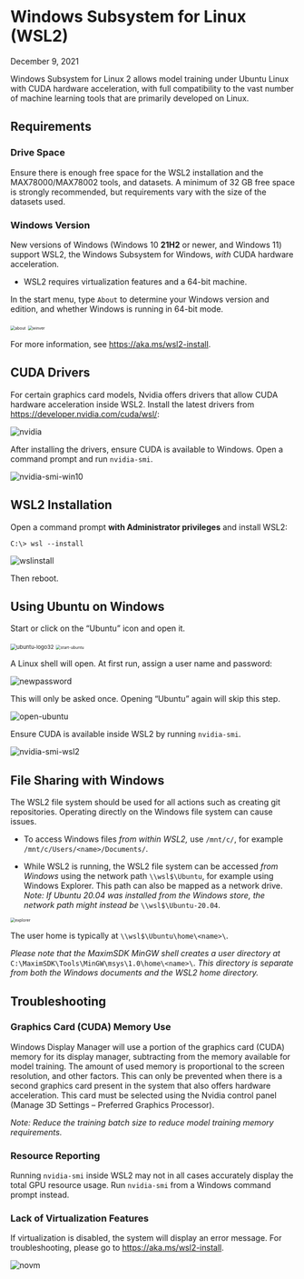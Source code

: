 # Windows Subsystem for Linux (WSL2)

December 9, 2021

Windows Subsystem for Linux 2 allows model training under Ubuntu Linux with CUDA hardware acceleration, with full compatibility to the vast number of machine learning tools that are primarily developed on Linux.

## Requirements

### Drive Space

Ensure there is enough free space for the WSL2 installation and the MAX78000/MAX78002 tools, and datasets. A minimum of 32 GB free space is strongly recommended, but requirements vary with the size of the datasets used.

### Windows Version

New versions of Windows (Windows 10 **21H2** or newer, and Windows 11) support WSL2, the Windows Subsystem for Windows, *with* CUDA hardware acceleration.

* WSL2 requires virtualization features and a 64-bit machine.

In the start menu, type `About` to determine your Windows version and edition, and whether Windows is running in 64-bit mode.

<img src="about.png" alt="about" style="zoom:50%;" />

<img src="winver.png" alt="winver" style="zoom:50%;" />

For more information, see <https://aka.ms/wsl2-install>.



## CUDA Drivers

For certain graphics card models, Nvidia offers drivers that allow CUDA hardware acceleration inside WSL2. Install the latest drivers from <https://developer.nvidia.com/cuda/wsl/>:

![nvidia](nvidia.png)

After installing the drivers, ensure CUDA is available to Windows. Open a command prompt and run `nvidia-smi`.

![nvidia-smi-win10](nvidia-smi-win10.png)



## WSL2 Installation

Open a command prompt **with Administrator privileges** and install WSL2:

```shell
C:\> wsl --install
```

![wslinstall](wslinstall.png)

Then reboot.



## Using Ubuntu on Windows

Start or click on the “Ubuntu” icon and open it.

<img src="ubuntu-logo32.png" alt="ubuntu-logo32" style="zoom:67%;" />

<img src="start-ubuntu.png" alt="start-ubuntu" style="zoom:50%;" />

A Linux shell will open. At first run, assign a user name and password:

![newpassword](newpassword.png)

This will only be asked once. Opening “Ubuntu” again will skip this step.

![open-ubuntu](open-ubuntu.png)

Ensure CUDA is available inside WSL2 by running `nvidia-smi`.  

![nvidia-smi-wsl2](nvidia-smi-wsl2.png)



## File Sharing with Windows

The WSL2 file system should be used for all actions such as creating git repositories. Operating directly on the Windows file system can cause issues.

* To access Windows files *from within WSL2,* use `/mnt/c/`, for example `/mnt/c/Users/<name>/Documents/`.

* While WSL2 is running, the WSL2 file system can be accessed *from Windows* using the network path `\\wsl$\Ubuntu`, for example using Windows Explorer. This path can also be mapped as a network drive.
  *Note: If Ubuntu 20.04 was installed from the Windows store, the network path might instead be* `\\wsl$\Ubuntu-20.04`.

<img src="explorer.png" alt="explorer" style="zoom:50%;" />

The user home is typically at `\\wsl$\Ubuntu\home\<name>\`.

*Please note that the MaximSDK MinGW shell creates a user directory at* `C:\MaximSDK\Tools\MinGW\msys\1.0\home\<name>\`. *This directory is separate from both the Windows documents and the WSL2 home directory.*



## Troubleshooting

### Graphics Card (CUDA) Memory Use

Windows Display Manager will use a portion of the graphics card (CUDA) memory for its display manager, subtracting from the memory available for model training. The amount of used memory is proportional to the screen resolution, and other factors. This can only be prevented when there is a second graphics card present in the system that also offers hardware acceleration. This card must be selected using the Nvidia control panel (Manage 3D Settings – Preferred Graphics Processor).

*Note: Reduce the training batch size to reduce model training memory requirements.*

### Resource Reporting

Running `nvidia-smi` inside WSL2 may not in all cases accurately display the total GPU resource usage. Run `nvidia-smi` from a Windows command prompt instead.

### Lack of Virtualization Features

If virtualization is disabled, the system will display an error message. For troubleshooting, please go to <https://aka.ms/wsl2-install>.

![novm](novm.png)

